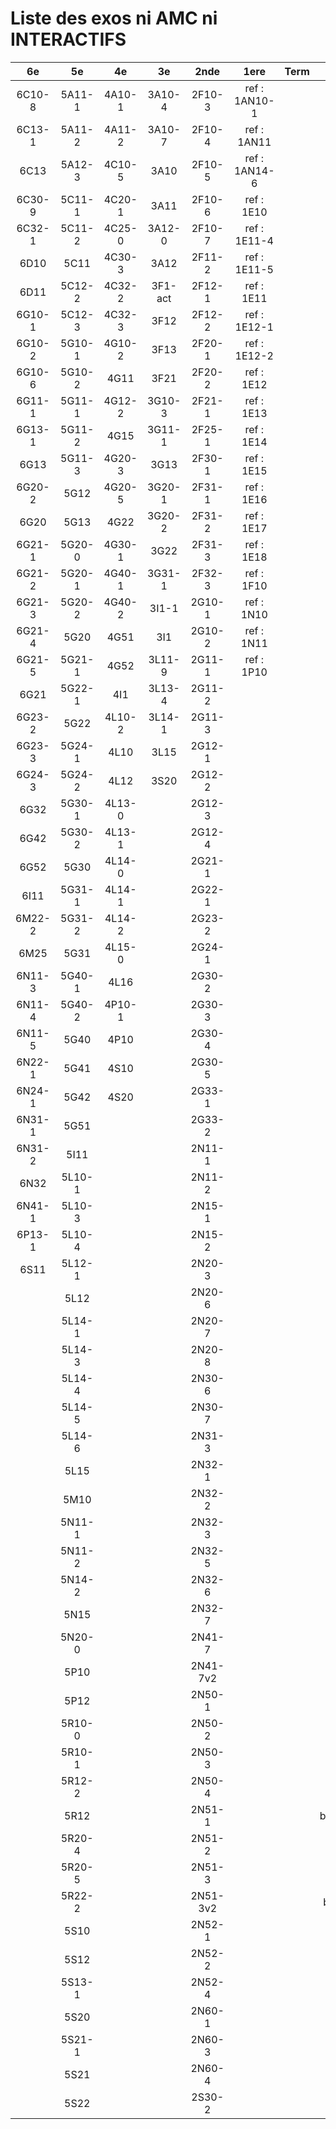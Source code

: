 # Liste des exos ni AMC ni INTERACTIFS

|6e|5e|4e|3e|2nde|1ere|Term|Reste|
|:-:|:-:|:-:|:-:|:-:|:-:|:-:|:-:|
|6C10-8|5A11-1|4A10-1|3A10-4|2F10-3|ref : 1AN10-1||beta3I12|
|6C13-1|5A11-2|4A11-2|3A10-7|2F10-4|ref : 1AN11||bonneAnnee2023|
|6C13|5A12-3|4C10-5|3A10|2F10-5|ref : 1AN14-6||CM020|
|6C30-9|5C11-1|4C20-1|3A11|2F10-6|ref : 1E10||CM021|
|6C32-1|5C11-2|4C25-0|3A12-0|2F10-7|ref : 1E11-4||ExC100|
|6D10|5C11|4C30-3|3A12|2F11-2|ref : 1E11-5||ExC101|
|6D11|5C12-2|4C32-2|3F1-act|2F12-1|ref : 1E11||HPC100|
|6G10-1|5C12-3|4C32-3|3F12|2F12-2|ref : 1E12-1||HPC103|
|6G10-2|5G10-1|4G10-2|3F13|2F20-1|ref : 1E12-2||HPC104|
|6G10-6|5G10-2|4G11|3F21|2F20-2|ref : 1E12||PEA11-1|
|6G11-1|5G11-1|4G12-2|3G10-3|2F21-1|ref : 1E13||PEA11|
|6G13-1|5G11-2|4G15|3G11-1|2F25-1|ref : 1E14||PEA12|
|6G13|5G11-3|4G20-3|3G13|2F30-1|ref : 1E15||PEA13|
|6G20-2|5G12|4G20-5|3G20-1|2F31-1|ref : 1E16||PEG20|
|6G20|5G13|4G22|3G20-2|2F31-2|ref : 1E17||PEG21|
|6G21-1|5G20-0|4G30-1|3G22|2F31-3|ref : 1E18||PEG22|
|6G21-2|5G20-1|4G40-1|3G31-1|2F32-3|ref : 1F10||PEG23|
|6G21-3|5G20-2|4G40-2|3I1-1|2G10-1|ref : 1N10||PEG24|
|6G21-4|5G20|4G51|3I1|2G10-2|ref : 1N11||P003|
|6G21-5|5G21-1|4G52|3L11-9|2G11-1|ref : 1P10||P004|
|6G21|5G22-1|4I1|3L13-4|2G11-2|||P005|
|6G23-2|5G22|4L10-2|3L14-1|2G11-3|||P006|
|6G23-3|5G24-1|4L10|3L15|2G12-1|||P007|
|6G24-3|5G24-2|4L12|3S20|2G12-2|||P008|
|6G32|5G30-1|4L13-0||2G12-3|||P009|
|6G42|5G30-2|4L13-1||2G12-4|||P010|
|6G52|5G30|4L14-0||2G21-1|||P011|
|6I11|5G31-1|4L14-1||2G22-1|||P012|
|6M22-2|5G31-2|4L14-2||2G23-2|||P013|
|6M25|5G31|4L15-0||2G24-1|||P014|
|6N11-3|5G40-1|4L16||2G30-2|||P015|
|6N11-4|5G40-2|4P10-1||2G30-3|||P016|
|6N11-5|5G40|4P10||2G30-4|||P017|
|6N22-1|5G41|4S10||2G30-5|||P018|
|6N24-1|5G42|4S20||2G33-1|||P019|
|6N31-1|5G51|||2G33-2|||P020|
|6N31-2|5I11|||2N11-1|||beta2F31|
|6N32|5L10-1|||2N11-2|||beta3F23|
|6N41-1|5L10-3|||2N15-1|||beta3G15|
|6P13-1|5L10-4|||2N15-2|||beta3S20-1|
|6S11|5L12-1|||2N20-3|||beta3s21|
||5L12|||2N20-6|||beta4C31|
||5L14-1|||2N20-7|||beta4G20-3|
||5L14-3|||2N20-8|||beta4G20-4|
||5L14-4|||2N30-6|||beta5G30-2|
||5L14-5|||2N30-7|||beta6C33-1|
||5L14-6|||2N31-3|||beta6test2|
||5L15|||2N32-1|||beta6test2021|
||5M10|||2N32-2|||betaAleaFigure|
||5N11-1|||2N32-3|||betaAsymptotesObliques|
||5N11-2|||2N32-5|||betaEqCarreDansC|
||5N14-2|||2N32-6|||betaEqValAbs|
||5N15|||2N32-7|||betaEquations|
||5N20-0|||2N41-7|||betaEquationsLog|
||5P10|||2N41-7v2|||betaExo3d|
||5P12|||2N50-1|||betaExoLimite|
||5R10-0|||2N50-2|||betaExoSimpleMatthieu|
||5R10-1|||2N50-3|||betaModele10_simple_question-reponse|
||5R12-2|||2N50-4|||betaModele11_parametrable|
||5R12|||2N51-1|||betaModele20_plusieurs_types_de_questions|
||5R20-4|||2N51-2|||betaModele21_parametrables|
||5R20-5|||2N51-3|||betaModele22_avec_une_serie_de_valeurs|
||5R22-2|||2N51-3v2|||betaModele30_constructions_géométriques|
||5S10|||2N52-1|||betaModele31_parametrables|
||5S12|||2N52-2|||betaModele40_tableau_proportionnalite|
||5S13-1|||2N52-4|||betaModele41_tableau_signes_variations|
||5S20|||2N60-1|||betaModele50_Mathsteps|
||5S21-1|||2N60-3|||betaPol|
||5S21|||2N60-4|||betaProbaAouB|
||5S22|||2S30-2|||betaProbabilites|
